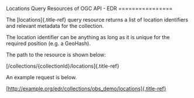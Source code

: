Locations Query Resources of OGC API - EDR ================

The [locations]{.title-ref} query resource returns a list of location
identifiers and relevant metadata for the collection.

The location identifier can be anything as long as it is unique for the
required position (e.g. a GeoHash).

The path to the resource is shown below:

[/collections/{collectionId}/locations]{.title-ref}

An example request is below.

[http://example.org/edr/collections/obs_demo/locations]{.title-ref}
